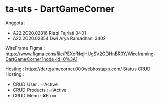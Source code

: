 # ta-uts - DartGameCorner

Anggota :
- A22.2020.02816 Rizqi Fajriati  3401
- A22.2020.02854 Dwi Arya Ramadhani  3402

WireFrame Figma : https://www.figma.com/file/PEXxfNqjHUgSV2GDHnBR0Y/Wireframing-DartGameCorner?node-id=0%3A1

Hosting : https://dartgamecorner.000webhostapp.com/
Status CRUD Hosting :
- CRUD User : ✅Active
- CRUD Products : ✅Active
- CRUD Menu : ❌Error
